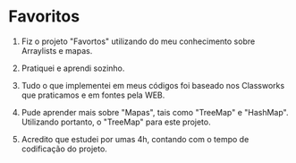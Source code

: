 # Favoritos

1. Fiz o projeto "Favortos" utilizando do meu conhecimento sobre Arraylists e mapas.

2. Pratiquei e aprendi sozinho.

3. Tudo o que implementei em meus códigos foi baseado nos Classworks que praticamos e em fontes pela WEB.

4. Pude aprender mais sobre "Mapas", tais como "TreeMap" e "HashMap". Utilizando portanto, o "TreeMap" para este projeto.

5. Acredito que estudei por umas 4h, contando com o tempo de codificação do projeto.
